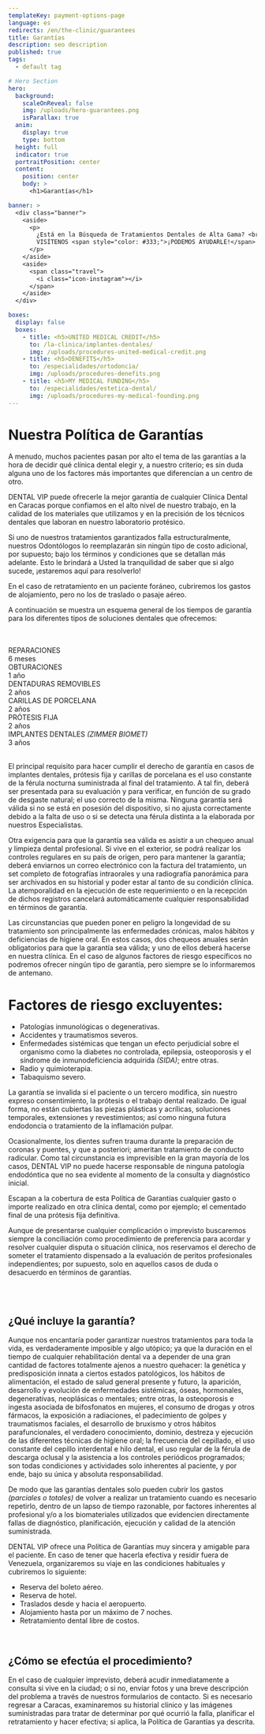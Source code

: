 ```yaml
---
templateKey: payment-options-page
language: es
redirects: /en/the-clinic/guarantees
title: Garantías
description: seo description
published: true
tags:
  - default tag

# Hero Section
hero:
  background:
    scaleOnReveal: false
    img: /uploads/hero-guarantees.png
    isParallax: true
  anim:
    display: true
    type: bottom
  height: full
  indicator: true
  portraitPosition: center
  content:
    position: center
    body: >
      <h1>Garantías</h1>

banner: >
  <div class="banner">
    <aside>
      <p>
        ¿Está en la Búsqueda de Tratamientos Dentales de Alta Gama? <br />
        VISÍTENOS <span style="color: #333;">¡PODEMOS AYUDARLE!</span>
      </p>
    </aside>
    <aside>
      <span class="travel">
        <i class="icon-instagram"></i>
      </span>
    </aside>
  </div>

boxes:
  display: false
  boxes:
    - title: <h5>UNITED MEDICAL CREDIT</h5>
      to: /la-clinica/implantes-dentales/
      img: /uploads/procedures-united-medical-credit.png
    - title: <h5>DENEFITS</h5>
      to: /especialidades/ortodoncia/
      img: /uploads/procedures-denefits.png
    - title: <h5>MY MEDICAL FUNDING</h5>
      to: /especialidades/estetica-dental/
      img: /uploads/procedures-my-medical-founding.png
---
```


<h1>Nuestra Política de Garantías</h1>

<div class="row">
  <div>
    <p>
      A menudo, muchos pacientes pasan por alto el tema de las garantías a la
      hora de decidir qué clínica dental elegir y, a nuestro criterio; es sin
      duda alguna uno de los factores más importantes que diferencian a un
      centro de otro.
    </p>
    <p>
      DENTAL VIP puede ofrecerle la mejor garantía de cualquier Clínica Dental
      en Caracas porque confiamos en el alto nivel de nuestro trabajo, en la
      calidad de los materiales que utilizamos y en la precisión de los técnicos
      dentales que laboran en nuestro laboratorio protésico.
    </p>
    <p>
      Si uno de nuestros tratamientos garantizados falla estructuralmente,
      nuestros Odontólogos lo reemplazarán sin ningún tipo de costo adicional,
      por supuesto; bajo los términos y condiciones que se detallan más
      adelante. Esto le brindará a Usted la tranquilidad de saber que si algo
      sucede, ¡estaremos aquí para resolverlo!
    </p>
    <p></p>
  </div>
  <div class="icon">
    <i class="icon-instagram"> </i>
  </div>
</div>

<div class="message">
  <p class="big">
    En el caso de retratamiento en un paciente foráneo, cubriremos los gastos de
    alojamiento, pero no los de traslado o pasaje aéreo.
  </p>
</div>
<p>
  A continuación se muestra un esquema general de los tiempos de garantía para
  los diferentes tipos de soluciones dentales que ofrecemos:
</p>
<br />
<br />
<div class="percentaje">
  <div class="progress-bar">
    <span class="progress-bar-fill" style="width: 17%;"></span>
  </div>
  <div class="title">REPARACIONES</div>
  <div class="time">6 meses</div>
</div>
<div class="percentaje">
  <div class="progress-bar">
    <span class="progress-bar-fill" style="width: 34%;"></span>
  </div>
  <div class="title">OBTURACIONES</div>
  <div class="time">1 año</div>
</div>
<div class="percentaje">
  <div class="progress-bar">
    <span class="progress-bar-fill" style="width: 68%;"></span>
  </div>
  <div class="title">DENTADURAS REMOVIBLES</div>
  <div class="time">2 años</div>
</div>
<div class="percentaje">
  <div class="progress-bar">
    <span class="progress-bar-fill" style="width: 68%;"></span>
  </div>
  <div class="title">CARILLAS DE PORCELANA</div>
  <div class="time">2 años</div>
</div>
<div class="percentaje">
  <div class="progress-bar">
    <span class="progress-bar-fill" style="width: 68%;"></span>
  </div>
  <div class="title">PRÓTESIS FIJA</div>
  <div class="time">2 años</div>
</div>
<div class="percentaje">
  <div class="progress-bar">
    <span class="progress-bar-fill" style="width: 100%;"></span>
  </div>
  <div class="title">IMPLANTES DENTALES <i>(ZIMMER BIOMET)</i></div>
  <div class="time">3 años</div>
</div>
<br />
<p>
  El principal requisito para hacer cumplir el derecho de garantía en casos de
  implantes dentales, prótesis fija y carillas de porcelana es el uso constante
  de la férula nocturna suministrada al final del tratamiento. A tal fin, deberá
  ser presentada para su evaluación y para verificar, en función de su grado de
  desgaste natural; el uso correcto de la misma. Ninguna garantía será válida si
  no se está en posesión del dispositivo, si no ajusta correctamente debido a la
  falta de uso o si se detecta una férula distinta a la elaborada por nuestros
  Especialistas.
</p>
<p>
  Otra exigencia para que la garantía sea válida es asistir a un chequeo anual y
  limpieza dental profesional. Si vive en el exterior, se podrá realizar los
  controles regulares en su país de origen, pero para mantener la garantía;
  deberá enviarnos un correo electrónico con la factura del tratamiento, un set
  completo de fotografías intraorales y una radiografía panorámica para ser
  archivados en su historial y poder estar al tanto de su condición clínica. La
  atemporalidad en la ejecución de este requerimiento o en la recepción de
  dichos registros cancelará automáticamente cualquier responsabilidad en
  términos de garantía.
</p>
<p>
  Las circunstancias que pueden poner en peligro la longevidad de su tratamiento
  son principalmente las enfermedades crónicas, malos hábitos y deficiencias de
  higiene oral. En estos casos, dos chequeos anuales serán obligatorios para que
  la garantía sea válida; y uno de ellos deberá hacerse en nuestra clínica. En
  el caso de algunos factores de riesgo específicos no podremos ofrecer ningún
  tipo de garantía, pero siempre se lo informaremos de antemano.
</p>
<div class="message red">
  <h1>Factores de riesgo excluyentes:</h1>
  <ul>
    <li>Patologías inmunológicas o degenerativas.</li>
    <li>Accidentes y traumatismos severos.</li>
    <li>
      Enfermedades sistémicas que tengan un efecto perjudicial sobre el
      organismo como la diabetes no controlada, epilepsia, osteoporosis y el
      síndrome de inmunodeficiencia adquirida <i>(SIDA)</i>; entre otras.
    </li>
    <li>Radio y quimioterapia.</li>
    <li>Tabaquismo severo.</li>
  </ul>
</div>

<p>
  La garantía se invalida si el paciente o un tercero modifica, sin nuestro
  expreso consentimiento, la prótesis o el trabajo dental realizado. De igual
  forma, no están cubiertas las piezas plásticas y acrílicas, soluciones
  temporales, extensiones y revestimientos; así como ninguna futura endodoncia o
  tratamiento de la inflamación pulpar.
</p>
<p>
  Ocasionalmente, los dientes sufren trauma durante la preparación de coronas y
  puentes, y que a posteriori; ameritan tratamiento de conducto radicular. Como
  tal circunstancia es imprevisible en la gran mayoría de los casos, DENTAL VIP
  no puede hacerse responsable de ninguna patología endodóntica que no sea
  evidente al momento de la consulta y diagnóstico inicial.
</p>
<p>
  Escapan a la cobertura de esta Política de Garantías cualquier gasto o importe
  realizado en otra clínica dental, como por ejemplo; el cementado final de una
  prótesis fija definitiva.
</p>
<p>
  Aunque de presentarse cualquier complicación o imprevisto buscaremos siempre
  la conciliación como procedimiento de preferencia para acordar y resolver
  cualquier disputa o situación clínica, nos reservamos el derecho de someter el
  tratamiento dispensado a la evaluación de peritos profesionales
  independientes; por supuesto, solo en aquellos casos de duda o desacuerdo en
  términos de garantías.
</p>
<br />
<br />
<h2 class="left section-title">
  <b>¿Qué incluye la garantía? </b>
</h2>
<p>
  Aunque nos encantaría poder garantizar nuestros tratamientos para toda la
  vida, es verdaderamente imposible y algo utópico; ya que la duración en el
  tiempo de cualquier rehabilitación dental va a depender de una gran cantidad
  de factores totalmente ajenos a nuestro quehacer: la genética y predisposición
  innata a ciertos estados patológicos, los hábitos de alimentación, el estado
  de salud general presente y futuro, la aparición, desarrollo y evolución de
  enfermedades sistémicas, óseas, hormonales, degenerativas, neoplásicas o
  mentales; entre otras, la osteoporosis e ingesta asociada de bifosfonatos en
  mujeres, el consumo de drogas y otros fármacos, la exposición a radiaciones,
  el padecimiento de golpes y traumatismos faciales, el desarrollo de bruxismo y
  otros hábitos parafuncionales, el verdadero conocimiento, dominio, destreza y
  ejecución de las diferentes técnicas de higiene oral; la frecuencia del
  cepillado, el uso constante del cepillo interdental e hilo dental, el uso
  regular de la férula de descarga oclusal y la asistencia a los controles
  periódicos programados; son todas condiciones y actividades solo inherentes al
  paciente, y por ende, bajo su única y absoluta responsabilidad.
</p>
<p>
  De modo que las garantías dentales solo pueden cubrir los gastos
  <i>(parciales o totales)</i> de volver a realizar un tratamiento cuando es
  necesario repetirlo, dentro de un lapso de tiempo razonable, por factores
  inherentes al profesional y/o a los biomateriales utilizados que evidencien
  directamente fallas de diagnóstico, planificación, ejecución y calidad de la
  atención suministrada.
</p>
<p>
  DENTAL VIP ofrece una Política de Garantías muy sincera y amigable para el
  paciente. En caso de tener que hacerla efectiva y residir fuera de Venezuela,
  organizaremos su viaje en las condiciones habituales y cubriremos lo
  siguiente:
</p>
<ul class="check-list">
  <li><i class="icon-check circle"></i> Reserva del boleto aéreo.</li>
  <li><i class="icon-check circle"></i> Reserva de hotel.</li>
  <li>
    <i class="icon-check circle"></i> Traslados desde y hacia el aeropuerto.
  </li>
  <li>
    <i class="icon-check circle"></i> Alojamiento hasta por un máximo de 7
    noches.
  </li>
  <li>
    <i class="icon-check circle"></i> Retratamiento dental libre de costos.
  </li>
</ul>
<br />
<h2 class="left section-title">
  <b>¿Cómo se efectúa el procedimiento? </b>
</h2>
<p>
  En el caso de cualquier imprevisto, deberá acudir inmediatamente a consulta si
  vive en la ciudad; o si no, enviar fotos y una breve descripción del problema
  a través de nuestros formularios de contacto. Si es necesario regresar a
  Caracas, examinaremos su historial clínico y las imágenes suministradas para
  tratar de determinar por qué ocurrió la falla, planificar el retratamiento y
  hacer efectiva; si aplica, la Política de Garantías ya descrita.
</p>
